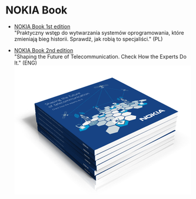 NOKIA Book
==========

 * [NOKIA Book 1st edition](01/)  
   "Praktyczny wstęp do wytwarzania systemów oprogramowania, które zmieniają bieg historii. Sprawdź, jak robią to specjaliści." (PL)

 * [NOKIA Book 2nd edition](02/)  
   "Shaping the Future of Telecommunication. Check How the Experts Do It." (ENG)
![Titlepage](02/img/nb2a.png)
